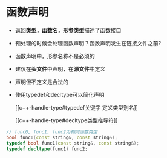 #  函数声明

- 返回**类型，函数名，形参类型**描述了函数接口
- 预处理的时候会处理函数声明？函数声明发生在链接文件之前?
- 函数声明中，形参名称不是必须的
- 建议在**头文件**中声明，在**源文件**中定义
- 声明但不定义是合法的
- 使用typedef和decltype可以简化声明

  [[c++-handle-type#typedef关键字 定义类型别名]]
  
  [[c++-handle-type#decltype类型推导符]]
  
```c++
// func0, func1, func2为相同函数类型
bool func0(const string&, const string&);
typedef bool func1(const string&, const string&);
typedef decltype(func1) func2;
```